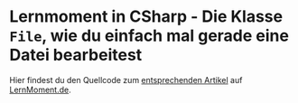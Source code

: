 # Lernmoment in CSharp - Die Klasse `File`, wie du einfach mal gerade eine Datei bearbeitest

Hier findest du den Quellcode zum [entsprechenden Artikel](http://www.lernmoment.de/csharp-programmieren/die-klasse-file/) auf [LernMoment.de](http://www.lernmoment.de).